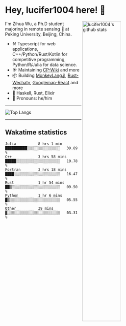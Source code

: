 # Hey, lucifer1004 here! :wave:

<img width="50%" align="right" alt="lucifer1004's github stats" src="https://github-readme-stats.vercel.app/api?username=lucifer1004&show_icons=true">

I'm Zihua Wu, a Ph.D student majoring in remote sensing :satellite: at Peking University, Beijing, China.

- :hammer_and_pick: Typescript for web applications, C++/Python/Rust/Kotlin for competitive programming, Python/R/Julia for data science.
- :sunny: Maintaining [CP-Wiki](https://cp-wiki.vercel.app) and more 
- :package: Building [MonkeyLang.jl](https://github.com/lucifer1004/MonkeyLang.jl), [Rust-Wechaty](https://github.com/wechaty/rust-wechaty), [Googlemap-React](https://github.com/googlemap-react/googlemap-react) and more
- :seedling: Haskell, Rust, Elixir
- :man: Pronouns: he/him

---

![Top Langs](https://github-readme-stats.vercel.app/api/top-langs/?username=lucifer1004&layout=compact)

---

## Wakatime statistics

<!--START_SECTION:waka-->

```text
Julia          8 hrs 1 min     ██████████░░░░░░░░░░░░░░░   39.89 %
C++            3 hrs 58 mins   █████░░░░░░░░░░░░░░░░░░░░   19.78 %
Fortran        3 hrs 18 mins   ████░░░░░░░░░░░░░░░░░░░░░   16.47 %
Rust           1 hr 54 mins    ██▒░░░░░░░░░░░░░░░░░░░░░░   09.50 %
Python         1 hr 6 mins     █▒░░░░░░░░░░░░░░░░░░░░░░░   05.55 %
Other          39 mins         ▓░░░░░░░░░░░░░░░░░░░░░░░░   03.31 %
```

<!--END_SECTION:waka-->
